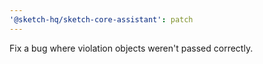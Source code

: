 ```yaml
---
'@sketch-hq/sketch-core-assistant': patch
---
```


Fix a bug where violation objects weren't passed correctly.
